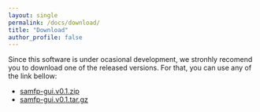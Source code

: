 ```yaml
---
layout: single
permalink: /docs/download/
title: "Download"
author_profile: false
---
```


 Since this software is under ocasional development, we stronhly recomend you
 to download one of the released versions. For that, you can use any of the link
 bellow:

- [samfp-gui.v0.1.zip](https://github.com/b1quint/samfp_gui/archive/samfp-gui_v0.1.zip)
- [samfp-gui.v0.1.tar.gz](https://github.com/b1quint/samfp_gui/archive/samfp-gui_v0.1.tar.gz)
